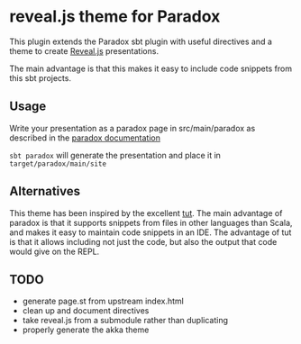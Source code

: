 # reveal.js theme for Paradox

This plugin extends the Paradox sbt plugin with useful directives and a theme
to create [Reveal.js](https://github.com/hakimel/reveal.js) presentations.

The main advantage is that this makes it easy to include code snippets from
this sbt projects.

## Usage

Write your presentation as a paradox page in src/main/paradox as described in the
[paradox documentation](https://developer.lightbend.com/docs/paradox/latest)

`sbt paradox` will generate the presentation and place it in
`target/paradox/main/site`

## Alternatives

This theme has been inspired by the excellent
[tut](https://github.com/tpolecat/tut). The main advantage of paradox is that
it supports snippets from files in other languages than Scala, and makes it
easy to maintain code snippets in an IDE. The advantage of tut is that it
allows including not just the code, but also the output that code would give
on the REPL.

## TODO

- generate page.st from upstream index.html
- clean up and document directives
- take reveal.js from a submodule rather than duplicating
- properly generate the akka theme
